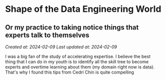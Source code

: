 # Shape of the Data Engineering World
## Or my practice to taking notice things that experts talk to themselves

_Created at: 2024-02-09_
_Last updated at: 2024-02-09_

I was a big fan of the study of accelerating expertise. I believe the best thing that I can do in my youth is to identify all the skill tree to become experts and overtime learning about them (my domain right now is data). That's why I found this tips from Cedri Chin is quite compelling
